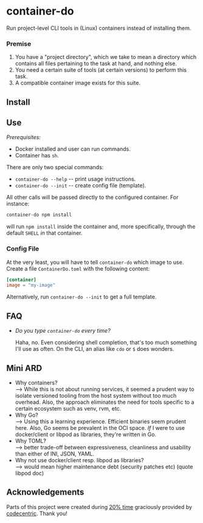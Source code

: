 # container-do

Run project-level CLI tools in (Linux) containers instead of installing them.

### Premise

 1. You have a "project directory", 
    which we take to mean a directory which contains
    all files pertaining to the task at hand, and
    nothing else.
 2. You need a certain suite of tools (at certain versions)
    to perform this task.
 3. A compatible container image exists for this suite. 


## Install

<!-- TODO -->

## Use

_Prerequisites:_

 - Docker installed and user can run commands.
 - Container has `sh`.

There are only two special commands:

 - `container-do --help` -- print usage instructions.
 - `container-do --init` -- create config file (template).

All other calls will be passed directly to the configured container.
For instance:

```bash
container-do npm install
```

will run `npm install` inside the container and, more specifically,
through the default `SHELL` _in_ that container.

### Config File

At the very least, you will have to tell `container-do` which image to use.
Create a file `ContainerDo.toml` with the following content:

```toml
[container]
image = "my-image"
```

Alternatively, run `container-do --init` to get a full template.

<!-- TODO: document options and defaults -->

## FAQ

 - _Do you type `container-do` every time?_
 
   Haha, no. Even considering shell completion, that's too much something I'll 
   use as often. On the CLI, an alias like `cdo` or `$` does wonders.


## Mini ARD

<!-- TODO: separate -->

 - Why containers?  
   --> While this is not about running services, it seemed a prudent way
   to isolate versioned tooling from the host system without too much overhead.
   Also, the approach eliminates the need for tools specific to a certain ecosystem
   such as venv, rvm, etc.
 - Why Go?  
   --> Using this a learning experience. Efficient binaries seem prudent here.
   Also, Go seems be prevalent in the OCI space.
   _If_ I were to use docker/client or libpod as libraries, they're written in Go.
 - Why TOML?  
   --> better trade-off between expressiveness, cleanliness and usability 
   than either of INI, JSON, YAML. 
 - Why not use docker/client resp. libpod as libraries?  
   --> would mean higher maintenance debt (security patches etc)
   (quote libpod doc)


## Acknowledgements

Parts of this project were created during 
    [20% time](https://en.wikipedia.org/wiki/20%25_Project) 
graciously provided by 
    [codecentric](https://codecentric.de).
Thank you!
